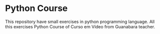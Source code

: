 # Python Course

This repository have small exercises in python programming language. All this exercises Python Course of Curso em Vídeo from Guanabara teacher.
